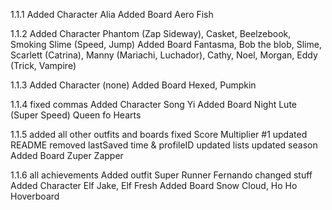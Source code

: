 1.1.1
Added Character Alia
Added Board Aero Fish 


1.1.2
Added Character Phantom (Zap Sideway), Casket, Beelzebook, Smoking Slime (Speed, Jump)
Added Board Fantasma, Bob the blob, Slime, Scarlett (Catrina), Manny (Mariachi, Luchador), Cathy, Noel, Morgan, Eddy (Trick, Vampire)


1.1.3
Added Character (none)
Added Board Hexed, Pumpkin


1.1.4
fixed commas
Added Character Song Yi
Added Board Night Lute (Super Speed) Queen fo Hearts


1.1.5
added all other outfits and boards
fixed Score Multiplier #1
updated README
removed lastSaved time & profileID
updated lists
updated season
Added Board Zuper Zapper


1.1.6
all achievements
Added outfit Super Runner Fernando
changed stuff
Added Character Elf Jake, Elf Fresh
Added Board Snow Cloud, Ho Ho Hoverboard

